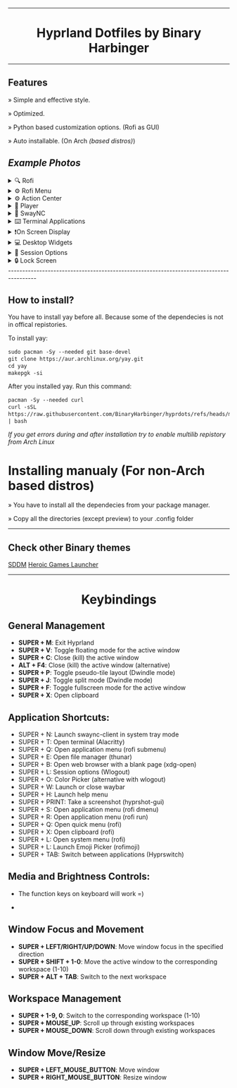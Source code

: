 
----------------------------------------------------------------------------------------

<h1 align="center">Hyprland Dotfiles by Binary Harbinger</h1>

----------------------------------------------------------------------------------------

## Features

» Simple and effective style.

» Optimized.

» Python based customization options. (Rofi as GUI)

» Auto installable. (On Arch *(based distros)*)

## *Example Photos*

<details><summary>
🔍 Rofi
</summary></p>

![image](https://raw.githubusercontent.com/BinaryHarbinger/hyprdots/main/preview/rofi.png)

<p></details>

<details><summary>
⚙️ Rofi Menu
</summary></p>

![image](https://raw.githubusercontent.com/BinaryHarbinger/hyprdots/main/preview/rofiMenu.png)

<p></details>

<details><summary>
⚙️ Action Center
</summary></p>

![image](https://raw.githubusercontent.com/BinaryHarbinger/hyprdots/main/preview/center.png)

<p></details>

<details><summary>
🎵 Player
</summary></p>

![image](https://raw.githubusercontent.com/BinaryHarbinger/hyprdots/main/preview/player.png)

<p></details>

<details><summary>
🔔 SwayNC
</summary></p>

![image](https://raw.githubusercontent.com/BinaryHarbinger/hyprdots/main/preview/swaync.png)

<p></details>

<details><summary>
⌨️ Terminal Applications
</summary></p>

![image](https://raw.githubusercontent.com/BinaryHarbinger/hyprdots/main/preview/terminal.png)

<p></details>
<details><summary>
❗On Screen Display
</summary></p>

![image](https://raw.githubusercontent.com/BinaryHarbinger/hyprdots/main/preview/osd.png)

<p></details>

<details><summary>
💻 Desktop Widgets
</summary></p>

![image](https://raw.githubusercontent.com/BinaryHarbinger/hyprdots/main/preview/desktop.png)

<p></details>

<details><summary>
🚪 Session Options
</summary></p>

![image](https://raw.githubusercontent.com/BinaryHarbinger/hyprdots/main/preview/wlogout.png)

<p></details>

<details><summary>
🔒 Lock Screen
</summary></p>

![image](https://raw.githubusercontent.com/BinaryHarbinger/hyprdots/main/preview/hyprlock.png)

<p></details>
----------------------------------------------------------------------------------------

## How to install?

You have to install yay before all. Because some of the dependecies is not in offical repistories.

To install yay: 
```
sudo pacman -Sy --needed git base-devel
git clone https://aur.archlinux.org/yay.git
cd yay
makepgk -si
```

After you installed yay. Run this command:
```
pacman -Sy --needed curl
curl -sSL https://raw.githubusercontent.com/BinaryHarbinger/hyprdots/refs/heads/main/install.sh | bash

```
_If you get errors during and after installation try to enable multilib repistory from Arch Linux_

# Installing manualy (For non-Arch based distros)

» You have to install all the dependecies from your package manager.

» Copy all the directories (except preview) to your .config folder

***

## Check other Binary themes

[SDDM](https://github.com/BinaryHarbinger/sddm-binary-theme)
[Heroic Games Launcher](https://github.com/BinaryHarbinger/Heroic-Games-Launcher-Binary-Theme)




----------------------------------------------------------------------------------------

<h1 align="center">Keybindings</h1>

## General Management
- **SUPER + M**: Exit Hyprland
- **SUPER + V**: Toggle floating mode for the active window
- **SUPER + C**: Close (kill) the active window
- **ALT + F4**: Close (kill) the active window (alternative)
- **SUPER + P**: Toggle pseudo-tile layout (Dwindle mode)
- **SUPER + J**: Toggle split mode (Dwindle mode)
- **SUPER + F**: Toggle fullscreen mode for the active window
- **SUPER + X**: Open clipboard

## Application Shortcuts:
- SUPER + N: Launch swaync-client in system tray mode
- SUPER + T: Open terminal (Alacritty)
- SUPER + Q: Open application menu (rofi submenu)
- SUPER + E: Open file manager (thunar)
- SUPER + B: Open web browser with a blank page (xdg-open)
- SUPER + L: Session options (Wlogout)
- SUPER + O: Color Picker (alternative with wlogout)
- SUPER + W: Launch or close waybar
- SUPER + H: Launch help menu
- SUPER + PRINT: Take a screenshot (hyprshot-gui)
- SUPER + S: Open application menu (rofi dmenu)
- SUPER + R: Open application menu (rofi run)
- SUPER + Q: Open quick menu (rofi)
- SUPER + X: Open clipboard (rofi)
- SUPER + L: Open system menu (rofi)
- SUPER + L: Launch Emoji Picker (rofimoji)
- SUPER + TAB: Switch between applications (Hyprswitch)

## Media and Brightness Controls:
- The function keys on keyboard will work =)

- 
## Window Focus and Movement
- **SUPER + LEFT/RIGHT/UP/DOWN**: Move window focus in the specified direction
- **SUPER + SHIFT + 1-0**: Move the active window to the corresponding workspace (1-10)
- **SUPER + ALT + TAB**: Switch to the next workspace

## Workspace Management
- **SUPER + 1-9, 0**: Switch to the corresponding workspace (1-10)
- **SUPER + MOUSE_UP**: Scroll up through existing workspaces
- **SUPER + MOUSE_DOWN**: Scroll down through existing workspaces

## Window Move/Resize
- **SUPER + LEFT_MOUSE_BUTTON**: Move window
- **SUPER + RIGHT_MOUSE_BUTTON**: Resize window

